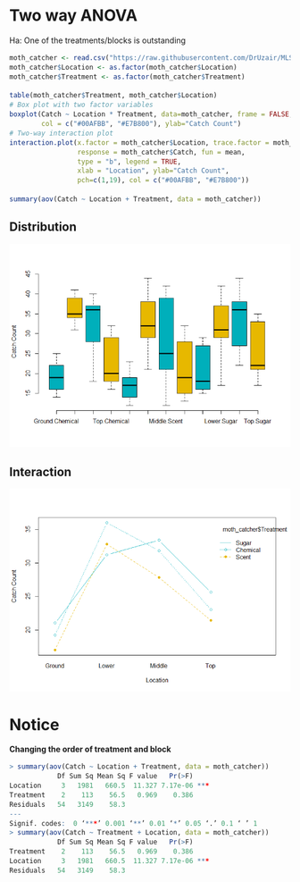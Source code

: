 # Two way ANOVA
Ha: One of the treatments/blocks is outstanding

```R
moth_catcher <- read.csv("https://raw.githubusercontent.com/DrUzair/MLSD/master/Datasets/MothCatcher2.csv")
moth_catcher$Location <- as.factor(moth_catcher$Location)
moth_catcher$Treatment <- as.factor(moth_catcher$Treatment)

table(moth_catcher$Treatment, moth_catcher$Location)
# Box plot with two factor variables
boxplot(Catch ~ Location * Treatment, data=moth_catcher, frame = FALSE, 
        col = c("#00AFBB", "#E7B800"), ylab="Catch Count")
# Two-way interaction plot
interaction.plot(x.factor = moth_catcher$Location, trace.factor = moth_catcher$Treatment, 
                 response = moth_catcher$Catch, fun = mean, 
                 type = "b", legend = TRUE, 
                 xlab = "Location", ylab="Catch Count",
                 pch=c(1,19), col = c("#00AFBB", "#E7B800"))

summary(aov(Catch ~ Location + Treatment, data = moth_catcher))
```
## Distribution
![alt text](https://github.com/DrUzair/MLSD/blob/master/ANOVA/moath_catcher_boxplot.png "Mothcatcher dataset boxplot")

## Interaction
![alt text](https://github.com/DrUzair/MLSD/blob/master/ANOVA/moth_catcher_interaction.png "Mothcatcher dataset interaction")
# Notice
**Changing the order of treatment and block**
```R
> summary(aov(Catch ~ Location + Treatment, data = moth_catcher))
            Df Sum Sq Mean Sq F value   Pr(>F)    
Location     3   1981   660.5  11.327 7.17e-06 ***
Treatment    2    113    56.5   0.969    0.386    
Residuals   54   3149    58.3                     
---
Signif. codes:  0 ‘***’ 0.001 ‘**’ 0.01 ‘*’ 0.05 ‘.’ 0.1 ‘ ’ 1
> summary(aov(Catch ~ Treatment + Location, data = moth_catcher))
            Df Sum Sq Mean Sq F value   Pr(>F)    
Treatment    2    113    56.5   0.969    0.386    
Location     3   1981   660.5  11.327 7.17e-06 ***
Residuals   54   3149    58.3   
```
